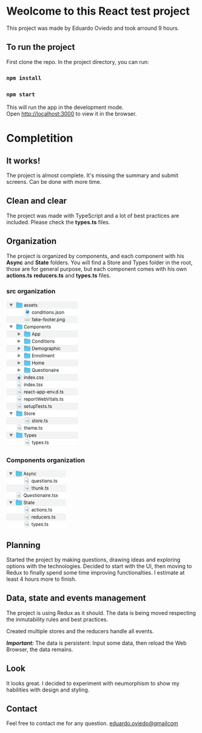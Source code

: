 # Weolcome to this React test project

This project was made by Eduardo Oviedo and took arround 9 hours.

## To run the project

First clone the repo.
In the project directory, you can run:

### `npm install`
### `npm start`

This will run the app in the development mode.\
Open [http://localhost:3000](http://localhost:3000) to view it in the browser.

# Completition

## It works!

The project is almost complete. It's missing the summary and submit screens.
Can be done with more time.

## Clean and clear

The project was made with TypeScript and a lot of best practices are included.
Please check the **types.ts** files.

## Organization

The project is organized by components, and each component with his **Async** and **State** folders.
You will find a Store and Types folder in the root, those are for general purpose, but each component comes with his own **actions.ts** **reducers.ts** and **types.ts** files.

### src organization

![src](/images/src.png)

### Components organization

![src](/images/component.png)

## Planning

Started the project by making questions, drawing ideas and exploring options with the technologies.
Decided to start with the UI, then moving to Redux to finally spend some time improving functionalties.
I estimate at least 4 hours more to finish.

## Data, state and events management

The project is using Redux as it should.
The data is being moved respecting the inmutability rules and best practices.

Created multiple stores and the reducers handle all events.

**_Important:_** The data is persistent: Input some data, then reload the Web Browser, the data remains.

## Look

It looks great.
I decided to experiment with neumorphism to show my habilities with design and styling.

## Contact

Feel free to contact me for any question.
<eduardo.oviedo@gmailcom>